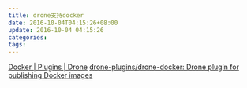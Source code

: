 ```yaml
---
title: drone支持docker
date: 2016-10-04T04:15:26+08:00
update: 2016-10-04 04:15:26
categories:
tags:
---
```

[Docker | Plugins | Drone](http://plugins.drone.io/drone-plugins/drone-docker/)
[drone-plugins/drone-docker: Drone plugin for publishing Docker images](https://github.com/drone-plugins/drone-docker)
